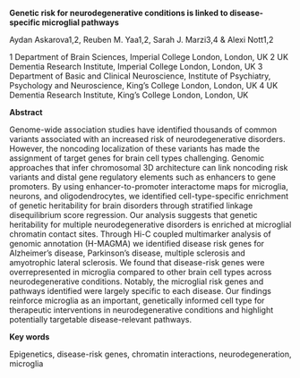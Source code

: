 **Genetic risk for neurodegenerative conditions is linked to disease-specific microglial pathways**

Aydan Askarova1,2, Reuben M. Yaa1,2, Sarah J. Marzi3,4 & Alexi Nott1,2 

1 Department of Brain Sciences, Imperial College London, London, UK 
2 UK Dementia Research Institute, Imperial College London, London, UK 
3 Department of Basic and Clinical Neuroscience, Institute of Psychiatry, Psychology and Neuroscience, King’s College London, London, UK
4 UK Dementia Research Institute, King’s College London, London, UK

**Abstract**

Genome-wide association studies have identified thousands of common variants associated with an increased risk of neurodegenerative disorders. However, the noncoding localization of these variants has made the assignment of target genes for brain cell types challenging. Genomic approaches that infer chromosomal 3D architecture can link noncoding risk variants and distal gene regulatory elements such as enhancers to gene promoters. By using enhancer-to-promoter interactome maps for microglia, neurons, and oligodendrocytes, we identified cell-type-specific enrichment of genetic heritability for brain disorders through stratified linkage disequilibrium score regression. Our analysis suggests that genetic heritability for multiple neurodegenerative disorders is enriched at microglial chromatin contact sites. Through Hi-C coupled multimarker analysis of genomic annotation (H-MAGMA) we identified disease risk genes for Alzheimer’s disease, Parkinson’s disease, multiple sclerosis and amyotrophic lateral sclerosis. We found that disease-risk genes were overrepresented in microglia compared to other brain cell types across neurodegenerative conditions. Notably, the microglial risk genes and pathways identified were largely specific to each disease. Our findings reinforce microglia as an important, genetically informed cell type for therapeutic interventions in neurodegenerative conditions and highlight potentially targetable disease-relevant pathways.

**Key words**

Epigenetics, disease-risk genes, chromatin interactions, neurodegeneration, microglia

